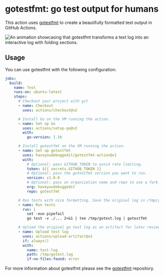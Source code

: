 # gotestfmt: go test output for humans

This action uses [gotestfmt](https://github.com/haveyoudebuggedit/gotestfmt) to create a beautifully formatted test output in GitHub Actions.

![An animation showcasing that gotestfmt transforms a text log into an interactive log with folding sections.](https://debugged.it/projects/gotestfmt/gotestfmt.svg)

## Usage

You can use gotestfmt with the following configuration:

```yaml
jobs:
  build:
    name: Test
    runs-on: ubuntu-latest
    steps:
      # Checkout your project with git
      - name: Checkout
        uses: actions/checkout@v2

      # Install Go on the VM running the action.
      - name: Set up Go
        uses: actions/setup-go@v2
        with:
          go-version: 1.16

      # Install gotestfmt on the VM running the action.
      - name: Set up gotestfmt
        uses: haveyoudebuggedit/gotestfmt-action@v1
        with:
          # Optional: pass GITHUB_TOKEN to avoid rate limiting.
          token: ${{ secrets.GITHUB_TOKEN }}
          # Optional: pass the gotestfmt version you want to run. 
          version: v1.0.0
          # Optional: pass an organization name and repo to use a fork
          org: haveyoudebuggedit
          repo: gotestfmt

      # Run tests with nice formatting. Save the original log in /tmp/gotest.log
      - name: Run tests
        run: |
          set -euo pipefail
          go test -v ./... 2>&1 | tee /tmp/gotest.log | gotestfmt

      # Upload the original go test log as an artifact for later review.
      - name: Upload test log
        uses: actions/upload-artifact@v2
        if: always()
        with:
          name: test-log
          path: /tmp/gotest.log
          if-no-files-found: error
```

For more information about gotestfmt please see the [gotestfmt](https://github.com/haveyoudebuggedit/gotestfmt) repository.
